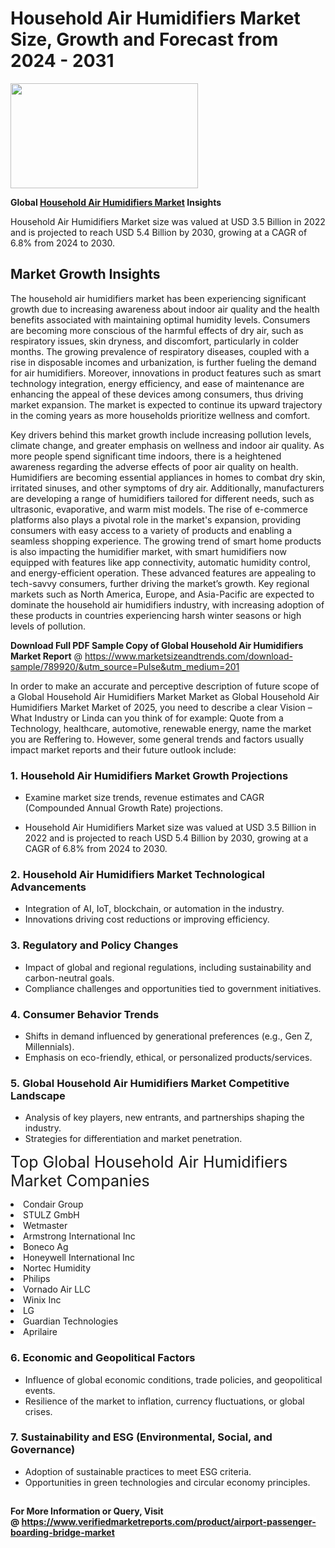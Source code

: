 <H1>Household Air Humidifiers Market Size, Growth and Forecast from 2024 - 2031</H1><img class="aligncenter size-medium wp-image-584254" src="https://thirdeyenews.in/wp-content/uploads/2024/09/Global-Market-Research-300x168.jpeg" alt="" width="300" height="168" /><p><strong>Global&nbsp;<a href="https://www.marketsizeandtrends.com/download-sample/789920/&amp;utm_source=Pulse&amp;utm_medium=201">Household Air Humidifiers Market</a> Insights</strong></p><p>Household Air Humidifiers Market size was valued at USD 3.5 Billion in 2022 and is projected to reach USD 5.4 Billion by 2030, growing at a CAGR of 6.8% from 2024 to 2030.</p><p><h2>Market Growth Insights</h2> <p>The household air humidifiers market has been experiencing significant growth due to increasing awareness about indoor air quality and the health benefits associated with maintaining optimal humidity levels. Consumers are becoming more conscious of the harmful effects of dry air, such as respiratory issues, skin dryness, and discomfort, particularly in colder months. The growing prevalence of respiratory diseases, coupled with a rise in disposable incomes and urbanization, is further fueling the demand for air humidifiers. Moreover, innovations in product features such as smart technology integration, energy efficiency, and ease of maintenance are enhancing the appeal of these devices among consumers, thus driving market expansion. The market is expected to continue its upward trajectory in the coming years as more households prioritize wellness and comfort.  </p> <p>Key drivers behind this market growth include increasing pollution levels, climate change, and greater emphasis on wellness and indoor air quality. As more people spend significant time indoors, there is a heightened awareness regarding the adverse effects of poor air quality on health. Humidifiers are becoming essential appliances in homes to combat dry skin, irritated sinuses, and other symptoms of dry air. Additionally, manufacturers are developing a range of humidifiers tailored for different needs, such as ultrasonic, evaporative, and warm mist models. The rise of e-commerce platforms also plays a pivotal role in the market's expansion, providing consumers with easy access to a variety of products and enabling a seamless shopping experience. The growing trend of smart home products is also impacting the humidifier market, with smart humidifiers now equipped with features like app connectivity, automatic humidity control, and energy-efficient operation. These advanced features are appealing to tech-savvy consumers, further driving the market’s growth. Key regional markets such as North America, Europe, and Asia-Pacific are expected to dominate the household air humidifiers industry, with increasing adoption of these products in countries experiencing harsh winter seasons or high levels of pollution. </p><p><span class=""><strong>Download Full PDF Sample Copy of Global Household Air Humidifiers Market Report</strong> @ <a href="https://www.marketsizeandtrends.com/download-sample/789920/&amp;utm_source=Pulse&amp;utm_medium=201" target="_blank">https://www.marketsizeandtrends.com/download-sample/789920/&amp;utm_source=Pulse&amp;utm_medium=201</a></span></p><p>In order to make an accurate and perceptive description of future scope of a Global&nbsp;Household Air Humidifiers Market Market as Global&nbsp;Household Air Humidifiers Market Market of 2025, you need to describe a clear Vision &ndash; What Industry or Linda can you think of for example: Quote from a Technology, healthcare, automotive, renewable energy, name the market you are Reffering to. However, some general trends and factors usually impact market reports and their future outlook include:</p><h3>1.&nbsp;<strong>Household Air Humidifiers Market Growth Projections</strong></h3><ul><li>Examine market size trends, revenue estimates and CAGR (Compounded Annual Growth Rate) projections.</li><li><p>Household Air Humidifiers Market size was valued at USD 3.5 Billion in 2022 and is projected to reach USD 5.4 Billion by 2030, growing at a CAGR of 6.8% from 2024 to 2030.</p></li></ul><h3>2.&nbsp;<strong>Household Air Humidifiers Market Technological Advancements</strong></h3><ul><li>Integration of AI, IoT, blockchain, or automation in the industry.</li><li>Innovations driving cost reductions or improving efficiency.</li></ul><h3>3.&nbsp;<strong>Regulatory and Policy Changes</strong></h3><ul><li>Impact of global and regional regulations, including sustainability and carbon-neutral goals.</li><li>Compliance challenges and opportunities tied to government initiatives.</li></ul><h3>4.&nbsp;<strong>Consumer Behavior Trends</strong></h3><ul><li>Shifts in demand influenced by generational preferences (e.g., Gen Z, Millennials).</li><li>Emphasis on eco-friendly, ethical, or personalized products/services.</li></ul><h3>5.&nbsp;<strong>Global Household Air Humidifiers Market Competitive Landscape</strong></h3><ul><li>Analysis of key players, new entrants, and partnerships shaping the industry.</li><li>Strategies for differentiation and market penetration.</li></ul><p data-pm-slice="1 1 []"><span style="color: inherit; font-family: inherit; font-size: 25px;">Top Global Household Air Humidifiers Market Companies</span></p><div class="" data-test-id=""><p><li>Condair Group</li><li> STULZ GmbH</li><li> Wetmaster</li><li> Armstrong International Inc</li><li> Boneco Ag</li><li> Honeywell International Inc</li><li> Nortec Humidity</li><li> Philips</li><li> Vornado Air LLC</li><li> Winix Inc</li><li> LG</li><li> Guardian Technologies</li><li> Aprilaire</li></p></div><h3>6.&nbsp;<strong>Economic and Geopolitical Factors</strong></h3><ul><li>Influence of global economic conditions, trade policies, and geopolitical events.</li><li>Resilience of the market to inflation, currency fluctuations, or global crises.</li></ul><h3>7.&nbsp;<strong>Sustainability and ESG (Environmental, Social, and Governance)</strong></h3><ul><li>Adoption of sustainable practices to meet ESG criteria.</li><li>Opportunities in green technologies and circular economy principles.</li></ul><h2><strong style="font-size: 14px;">For More Information or Query, Visit @&nbsp;</strong><a style="background-color: #ffffff; font-size: 14px;" href="https://www.marketsizeandtrends.com/report/household-air-humidifiers-market/" target="_blank">https://www.verifiedmarketreports.com/product/airport-passenger-boarding-bridge-market</a></h2>